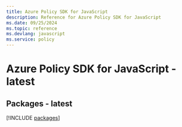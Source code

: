 ```yaml
---
title: Azure Policy SDK for JavaScript
description: Reference for Azure Policy SDK for JavaScript
ms.date: 09/25/2024
ms.topic: reference
ms.devlang: javascript
ms.service: policy
---
```

# Azure Policy SDK for JavaScript - latest
## Packages - latest
[!INCLUDE [packages](policy-index.md)]